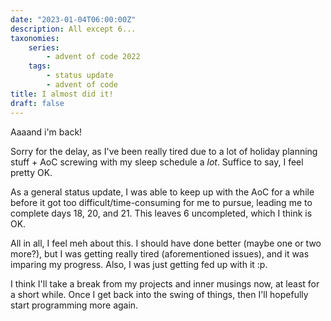 ```yaml
---
date: "2023-01-04T06:00:00Z"
description: All except 6...
taxonomies:
    series:
        - advent of code 2022
    tags:
        - status update
        - advent of code
title: I almost did it!
draft: false
---
```


Aaaand i'm back!

Sorry for the delay, as I've been really tired due to a lot of holiday planning stuff + AoC screwing with my sleep schedule a _lot_. Suffice to say, I feel pretty OK.

As a general status update, I was able to keep up with the AoC for a while before it got too difficult/time-consuming for me to pursue, leading me to complete days 18, 20, and 21. This leaves 6 uncompleted, which I think is OK.

All in all, I feel meh about this. I should have done better (maybe one or two more?), but I was getting really tired (aforementioned issues), and it was imparing my progress. Also, I was just getting fed up with it :p.

I think I'll take a break from my projects and inner musings now, at least for a short while. Once I get back into the swing of things, then I'll hopefully start programming more again.
